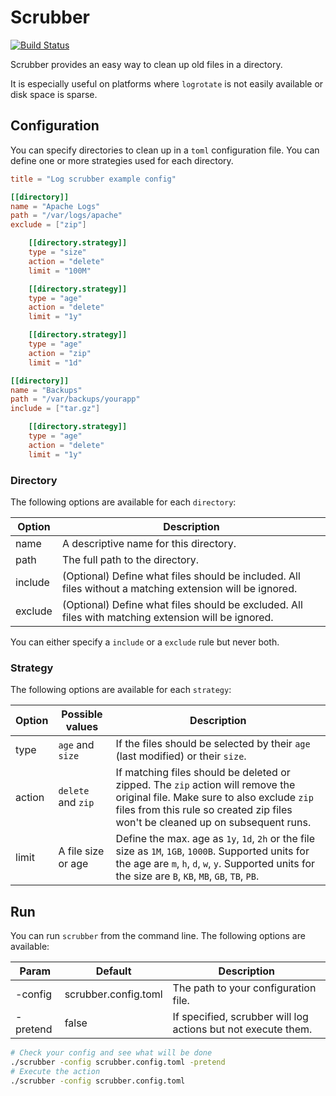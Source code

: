 # Scrubber

[![Build Status](https://travis-ci.org/OFFLINE-GmbH/scrubber.svg?branch=master)](https://travis-ci.org/OFFLINE-GmbH/scrubber)

Scrubber provides an easy way to clean up old files in a directory.

It is especially useful on platforms where `logrotate` is not easily available or disk space is sparse.

## Configuration

You can specify directories to clean up in a `toml` configuration file. You can define one or more strategies used for
each directory.

```toml
title = "Log scrubber example config"

[[directory]]
name = "Apache Logs"
path = "/var/logs/apache"
exclude = ["zip"]

    [[directory.strategy]]
    type = "size"
    action = "delete"
    limit = "100M"

    [[directory.strategy]]
    type = "age"
    action = "delete"
    limit = "1y"

    [[directory.strategy]]
    type = "age"
    action = "zip"
    limit = "1d"

[[directory]]
name = "Backups"
path = "/var/backups/yourapp"
include = ["tar.gz"]

    [[directory.strategy]]
    type = "age"
    action = "delete"
    limit = "1y"
```

### Directory

The following options are available for each `directory`:

| Option  | Description                                                                                              |
|---------|----------------------------------------------------------------------------------------------------------|
| name    | A descriptive name for this directory.                                                                   |
| path    | The full path to the directory.                                                                          |
| include | (Optional) Define what files should be included. All files without a matching extension will be ignored. |
| exclude | (Optional) Define what files should be excluded. All files with matching extension will be ignored.      |

You can either specify a `include` or a `exclude` rule but never both.

### Strategy

The following options are available for each `strategy`:

| Option | Possible values    | Description                                                                                                                                                                                                      |
|--------|--------------------|------------------------------------------------------------------------------------------------------------------------------------------------------------------------------------------------------------------|
| type   | `age` and `size`   | If the files should be selected by their `age` (last modified) or their `size`.                                                                                                                                  |
| action | `delete` and `zip` | If matching files should be deleted or zipped. The `zip` action will remove the original file. Make sure to also exclude `zip` files from this rule so created zip files won't be cleaned up on subsequent runs. |
| limit  | A file size or age | Define the max. age as `1y`, `1d`, `2h` or the file size as `1M`, `1GB`, `1000B`. Supported units for the age are `m`, `h`, `d`, `w`, `y`. Supported units for the size are `B`, `KB`, `MB`, `GB`, `TB`, `PB`.   |

## Run

You can run `scrubber` from the command line. The following options are available:


| Param    | Default              | Description                                                   |
|----------|----------------------|---------------------------------------------------------------|
| -config  | scrubber.config.toml | The path to your configuration file.                          |
| -pretend | false                | If specified, scrubber will log actions but not execute them. |

```bash
# Check your config and see what will be done
./scrubber -config scrubber.config.toml -pretend
# Execute the action
./scrubber -config scrubber.config.toml
```
